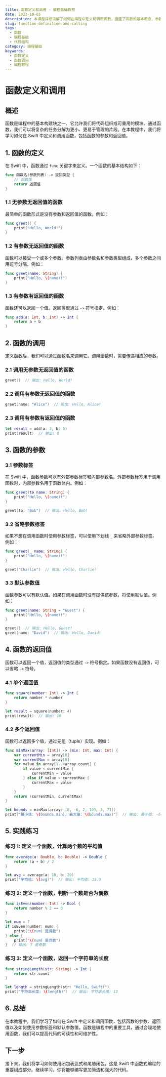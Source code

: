 ```yaml
---
title: 函数定义和调用 - 编程基础教程
date: 2023-10-05
description: 本课程详细讲解了如何在编程中定义和调用函数，涵盖了函数的基本概念、参数传递、返回值以及实际应用场景。
slug: function-definition-and-calling
tags:
  - 函数
  - 编程基础
  - 代码结构
category: 编程基础
keywords:
  - 函数定义
  - 函数调用
  - 编程教程
---
```


# 函数定义和调用

## 概述

函数是编程中的基本构建块之一，它允许我们将代码组织成可重用的模块。通过函数，我们可以将复杂的任务分解为更小、更易于管理的片段。在本教程中，我们将学习如何在 Swift 中定义和调用函数，包括函数的参数和返回值。

## 1. 函数的定义

在 Swift 中，函数通过 `func` 关键字来定义。一个函数的基本结构如下：

```swift
func 函数名(参数列表) -> 返回类型 {
    // 函数体
    return 返回值
}
```

### 1.1 无参数无返回值的函数

最简单的函数形式是没有参数和返回值的函数。例如：

```swift
func greet() {
    print("Hello, World!")
}
```

### 1.2 有参数无返回值的函数

函数可以接受一个或多个参数。参数列表由参数名和参数类型组成，多个参数之间用逗号分隔。例如：

```swift
func greet(name: String) {
    print("Hello, \(name)!")
}
```

### 1.3 有参数有返回值的函数

函数还可以返回一个值。返回类型通过 `->` 符号指定。例如：

```swift
func add(a: Int, b: Int) -> Int {
    return a + b
}
```

## 2. 函数的调用

定义函数后，我们可以通过函数名来调用它。调用函数时，需要传递相应的参数。

### 2.1 调用无参数无返回值的函数

```swift
greet()  // 输出: Hello, World!
```

### 2.2 调用有参数无返回值的函数

```swift
greet(name: "Alice")  // 输出: Hello, Alice!
```

### 2.3 调用有参数有返回值的函数

```swift
let result = add(a: 3, b: 5)
print(result)  // 输出: 8
```

## 3. 函数的参数

### 3.1 参数标签

在 Swift 中，函数参数可以有外部参数标签和内部参数名。外部参数标签用于调用函数时，内部参数名用于函数体内。例如：

```swift
func greet(to name: String) {
    print("Hello, \(name)!")
}

greet(to: "Bob")  // 输出: Hello, Bob!
```

### 3.2 省略参数标签

如果不想在调用函数时使用参数标签，可以使用下划线 `_` 来省略外部参数标签。例如：

```swift
func greet(_ name: String) {
    print("Hello, \(name)!")
}

greet("Charlie")  // 输出: Hello, Charlie!
```

### 3.3 默认参数值

函数参数可以有默认值。如果在调用函数时没有提供该参数，将使用默认值。例如：

```swift
func greet(name: String = "Guest") {
    print("Hello, \(name)!")
}

greet()  // 输出: Hello, Guest!
greet(name: "David")  // 输出: Hello, David!
```

## 4. 函数的返回值

函数可以返回一个值，返回值的类型通过 `->` 符号指定。如果函数没有返回值，可以省略 `->` 符号。

### 4.1 单个返回值

```swift
func square(number: Int) -> Int {
    return number * number
}

let result = square(number: 4)
print(result)  // 输出: 16
```

### 4.2 多个返回值

函数可以返回多个值，通过元组（tuple）实现。例如：

```swift
func minMax(array: [Int]) -> (min: Int, max: Int) {
    var currentMin = array[0]
    var currentMax = array[0]
    for value in array[1..<array.count] {
        if value < currentMin {
            currentMin = value
        } else if value > currentMax {
            currentMax = value
        }
    }
    return (currentMin, currentMax)
}

let bounds = minMax(array: [8, -6, 2, 109, 3, 71])
print("最小值: \(bounds.min), 最大值: \(bounds.max)")  // 输出: 最小值: -6, 最大值: 109
```

## 5. 实践练习

### 练习 1: 定义一个函数，计算两个数的平均值

```swift
func average(a: Double, b: Double) -> Double {
    return (a + b) / 2
}

let avg = average(a: 10, b: 20)
print("平均值: \(avg)")  // 输出: 平均值: 15.0
```

### 练习 2: 定义一个函数，判断一个数是否为偶数

```swift
func isEven(number: Int) -> Bool {
    return number % 2 == 0
}

let num = 7
if isEven(number: num) {
    print("\(num) 是偶数")
} else {
    print("\(num) 是奇数")
}  // 输出: 7 是奇数
```

### 练习 3: 定义一个函数，返回一个字符串的长度

```swift
func stringLength(str: String) -> Int {
    return str.count
}

let length = stringLength(str: "Hello, Swift!")
print("字符串长度: \(length)")  // 输出: 字符串长度: 13
```

## 6. 总结

在本教程中，我们学习了如何在 Swift 中定义和调用函数，包括函数的参数、返回值以及如何使用参数标签和默认参数值。函数是编程中的重要工具，通过合理地使用函数，我们可以提高代码的可读性和可维护性。

## 下一步

接下来，我们将学习如何使用闭包表达式和尾随闭包，这是 Swift 中函数式编程的重要组成部分。继续学习，你将能够编写更加简洁和强大的代码。